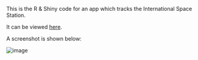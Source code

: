 This is the R & Shiny code for an app which tracks the International Space Station.

It can be viewed [here](https://7a817k-jack0davison.shinyapps.io/iss-tracker/).

A screenshot is shown below:

![image](https://github.com/jack-davison/Shiny-ISS-Tracker/assets/45171616/d4d43df9-d4c8-4cd3-a735-5dfe2a61fbc5)
